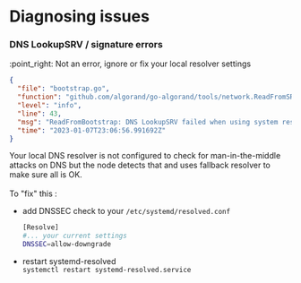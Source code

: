 # Diagnosing issues

### DNS LookupSRV / signature errors

:point\_right: Not an error, ignore or fix your local resolver settings

```json
{
  "file": "bootstrap.go",
  "function": "github.com/algorand/go-algorand/tools/network.ReadFromSRV",
  "level": "info",
  "line": 43,
  "msg": "ReadFromBootstrap: DNS LookupSRV failed when using system resolver: no signature in DNS response for _algobootstrap._tcp.voi-test.voi.network",
  "time": "2023-01-07T23:06:56.991692Z"
}
```

Your local DNS resolver is not configured to check for man-in-the-middle attacks on DNS but the node detects that and uses fallback resolver to make sure all is OK.\
\
To "fix" this :

*   add DNSSEC check to your `/etc/systemd/resolved.conf`&#x20;

    ```bash
    [Resolve]
    #... your current settings
    DNSSEC=allow-downgrade
    ```
* restart systemd-resolved \
  `systemctl restart systemd-resolved.service`
